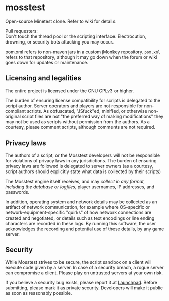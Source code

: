 mosstest
========

Open-source Minetest clone. Refer to wiki for details.

Pull requesters:  
Don't touch the thread pool or the scripting interface. 
Electrocution, drowning, or security bots attacking you may occur.

pom.xml refers to non-maven jars in a custom jMonkey repository. `pom.xml` refers to that repository, although it may go down when the forum or wiki goes down for updates or maintenance.

## Licensing and legalities

The entire project is licensed under the GNU GPLv3 or higher. 

The burden of ensuring license compatibility for scripts is delegated to the script author. Server operators and players are not responsible 
for non-compliant scripts. As obfuscated, "JSfuck"ed, minified, or otherwise non-original script files are not "the preferred way of making modifications" 
they may not be used as scripts without permission from the authors. As a courtesy, please comment scripts, although comments are not required.

## Privacy laws

The authors of a script, or the Mosstest developers will not be responsible for violations of privacy laws in any jurisdictions. The burden of ensuring privacy laws are followed is delegated to server owners (as a courtesy, script authors should explicitly state what data is collected by their scripts)

The Mosstest engine itself receives, and may *collect in any format, including the database or logfiles*, player usernames, IP addresses, and passwords.

In addition, operating system and network details may be collected as an artifact of network communication, for example where OS-specific or network-equipment-specific "quirks" of how network connections are created and negotiated, or details such as text encodings or line ending characters are recorded in these logs. By running this software, the user acknowledges the recording and potential use of these details, by any game server.

## Security

While Mosstest strives to be secure, the script sandbox on a client will execute code given by a server. In case of a security breach, a rogue server can compromise a client. Please play on untrusted servers at your own risk.

If you believe a security bug exists, please report it at [Launchpad](https://bugs.launchpad.net/mosstest/+filebug). Before submitting, please mark it as private security. Developers will make it public as soon as reasonably possible.
